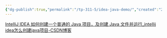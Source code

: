 ```yaml
---
{"dg-publish":true,"permalink":"/tp-311-5/idea-java-demo/","created":"2024-03-04T14:40:59.080+08:00","updated":"2024-06-01T10:50:34.935+08:00"}
---
```


[IntelliJ IDEA 如何创建一个普通的 Java 项目，及创建 Java 文件并运行\_intellij idea怎么创建java项目-CSDN博客](https://blog.csdn.net/oschina_41790905/article/details/79475187)